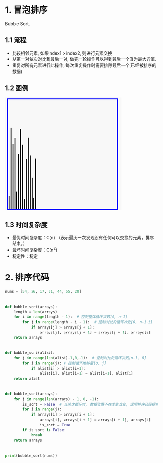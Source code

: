 # 1. 冒泡排序

Bubble Sort.

## 1.1 流程

* 比较相邻元素, 如果index1 > index2, 则进行元素交换
* 从第一对依次对比到最后一对, 做完一轮操作可以得到最后一个值为最大的值.
* 重复对所有元素进行此操作, 每次重复操作时需要排除最后一个(已经被排序的数据)

## 1.2 图例

![bubble](image/01-%E5%86%92%E6%B3%A1%E6%8E%92%E5%BA%8F/bubble.gif)

## 1.3 时间复杂度

- 最优时间复杂度：O(n) （表示遍历一次发现没有任何可以交换的元素，排序结束。）
- 最坏时间复杂度：O(n<sup>2</sup>)
- 稳定性：稳定

# 2. 排序代码

```python
nums = [54, 26, 17, 31, 44, 55, 20]


def bubble_sort(arrays):
    length = len(arrays)
    for i in range(length - 1):  # 控制整体循环次数[0, n-1]
        for j in range(length - i - 1):  # 控制对比的循环次数[0, n-1-i]
            if arrays[j] > arrays[j + 1]:
                arrays[j], arrays[j + 1] = arrays[j + 1], arrays[j]
    return arrays


def bubble_sort(alist):
    for j in range(len(alist)-1,0,-1):  # 控制对比的循环次数[n-1, 0]
        for i in range(j): # 控制循环推移量[0, j]
            if alist[i] > alist[i+1]:
                alist[i], alist[i+1] = alist[i+1], alist[i]
    return alist


def bubble_sort(arrays):
    for j in range(len(arrays) - 1, 0, -1):
        is_sort = False  # 当某次循环时, 数据位置不在发生改变, 说明排序已经提前完成
        for i in range(j):
            if arrays[i] > arrays[i + 1]:
                arrays[i], arrays[i + 1] = arrays[i + 1], arrays[i]
                is_sort = True
        if is_sort is False:
            break
    return arrays


print(bubble_sort(nums))
```


